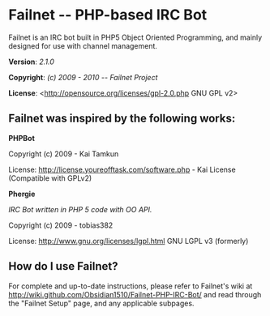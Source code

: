 # Failnet -- PHP-based IRC Bot

Failnet is an IRC bot built in PHP5 Object Oriented Programming,
and mainly designed for use with channel management.

**Version**:	*2.1.0*

**Copyright**: *(c) 2009 - 2010 -- Failnet Project*

**License**: <http://opensource.org/licenses/gpl-2.0.php GNU GPL v2>


## Failnet was inspired by the following works:

**PHPBot**

Copyright (c) 2009 - Kai Tamkun

License: <http://license.youreofftask.com/software.php> - Kai License (Compatible with GPLv2)



**Phergie**

*IRC Bot written in PHP 5 code with OO API.*

Copyright (c) 2009 - tobias382

License: <http://www.gnu.org/licenses/lgpl.html> GNU LGPL v3 (formerly)


## How do I use Failnet?

For complete and up-to-date instructions, please refer to Failnet's
wiki at <http://wiki.github.com/Obsidian1510/Failnet-PHP-IRC-Bot/> and read through
the "Failnet Setup" page, and any applicable subpages.